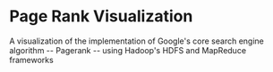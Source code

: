 # Page Rank Visualization
A visualization of the implementation of Google's core search engine algorithm -- Pagerank -- using Hadoop's HDFS and MapReduce frameworks
